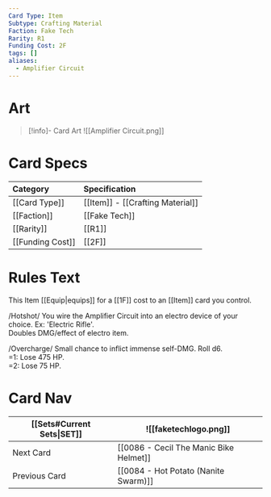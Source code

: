 ```yaml
---
Card Type: Item
Subtype: Crafting Material
Faction: Fake Tech
Rarity: R1
Funding Cost: 2F
tags: []
aliases:
  - Amplifier Circuit
---
```

# Art

> [!info]- Card Art
> ![[Amplifier Circuit.png]]

# Card Specs

| Category | Specification| 
| :--- | :--- |
| [[Card Type]] | [[Item]] - [[Crafting Material]] | 
| [[Faction]] | [[Fake Tech]] |  
| [[Rarity]] | [[R1]] | 
| [[Funding Cost]] | [[2F]] |  

# Rules Text  

This Item [[Equip|equips]] for a [[1F]] cost to an [[Item]] card you control.  

/Hotshot/ You wire the Amplifier Circuit into an electro device of your choice. Ex: 'Electric Rifle'.  
Doubles DMG/effect of electro item.  

/Overcharge/ Small chance to inflict immense self-DMG. Roll d6.  
=1: Lose 475 HP.  
=2: Lose 75 HP.  

# Card Nav

| [[Sets#Current Sets\|SET]]           | ![[faketechlogo.png]]          |
| ------------- | ------------------------------ |
| Next Card     | [[0086 - Cecil The Manic Bike Helmet]] |
| Previous Card | [[0084 - Hot Potato (Nanite Swarm)]]         |


